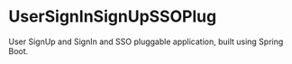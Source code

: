 # UserSignInSignUpSSOPlug
User SignUp and SignIn and SSO pluggable application, built using Spring Boot.
